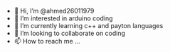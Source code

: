- 👋 Hi, I’m @ahmed26011979
- 👀 I’m interested in arduino coding
- 🌱 I’m currently learning c++ and payton languages
- 💞️ I’m looking to collaborate on coding
- 📫 How to reach me ...

<!---
ahmed26011979/ahmed26011979 is a ✨ special ✨ repository because its `README.md` (this file) appears on your GitHub profile.
You can click the Preview link to take a look at your changes.
--->
